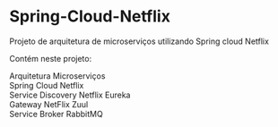 # Spring-Cloud-Netflix

Projeto de arquitetura de microserviços utilizando Spring cloud Netflix


Contém neste projeto: 

Arquitetura Microserviços<br>
Spring Cloud Netflix <br>
Service Discovery Netflix Eureka <br>
Gateway NetFlix Zuul <br>
Service Broker RabbitMQ <br>
